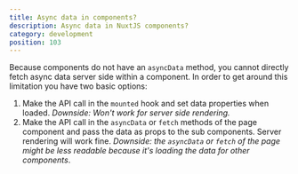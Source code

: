 ```yaml
---
title: Async data in components?
description: Async data in NuxtJS components?
category: development
position: 103
---
```


Because components do not have an `asyncData` method, you cannot directly fetch async data server side within a component. In order to get around this limitation you have two basic options:

1. Make the API call in the `mounted` hook and set data properties when loaded. _Downside: Won't work for server side rendering._
2. Make the API call in the `asyncData` or `fetch` methods of the page component and pass the data as props to the sub components. Server rendering will work fine. _Downside: the `asyncData` or `fetch` of the page might be less readable because it's loading the data for other components_.
